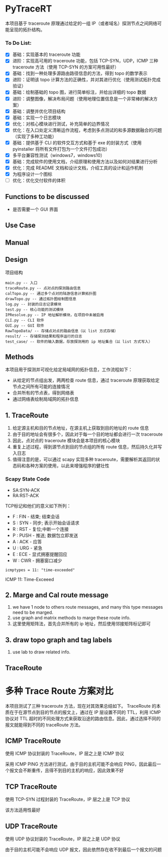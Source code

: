 # PyTraceRT

本项目基于 traceroute 原理通过给定的一组 IP（或者域名）探测节点之间网络可能呈现的拓扑结构。

### To Do List:
- [x] 基础：实现基本的 traceroute 功能
- [x] 进阶：实现高可用的 traceroute 功能，包括 TCP-SYN，UDP，ICMP 三种 traceroute 方法（使用 TCP-SYN 的方案可用性最好）
- [x] 基础：找到一种处理多源路由路径信息的方法，得到 topo 的数学表示
- [x] 进阶：证明该 topo 计算方法的正确性，并对其进行优化（使用测试拓扑完成验证）
- [x] 基础：绘制基础的 topo 图，进行简单标注，并给出详细的 topo 数据
- [x] 进阶：调整图像，解决布局问题（使用地理位置信息是一个非常棒的解决方案）
- [x] 基础：调整并优化项目结构
- [x] 基础：实现一个日志模块
- [x] 优化：对核心模块进行测试，补充简单的边界情况
- [x] 优化：在入口处定义清晰运作流程，考虑到多点测试的和多源数据融合的问题（实现了多种工功能）
- [x] 基础：提供基于 CLI 的软件交互方式和基于 exe 的封装方式（使用 pyinstaller 将所有文件打包为一个文件打包成功）
- [x] 多平台兼容性测试（windows7，windows10）
- [x] 基础：完成软件的使用文档，介绍原理和使用方法以及如何对结果进行分析
- [x] 优化：完成 README 文档和设计文档，介绍工具的设计和运作机制
- [x] 为程序设计一个图标
- [ ] 优化：优化交付软件的体积

## Functions to be discussed

- 是否需要一个 GUI 界面

## Use Case

## Manual

## Design

项目结构

```
main.py -- 入口
traceRoute.py -- 点对点的探测路由信息
calTopo.py -- 通过多个点对的陆游信息计算拓扑图
drawTopo.py -- 通过拓扑图绘制图信息
log.py -- 封装的日志记录模块
test.py -- 核心功能的测试模块
IPResolve.py -- IP 地址解析模块，在项目中未被启用
CLI.py -- CLI 软件
GUI.py -- GUI 软件
RawTopoData/ -- 存储点对点的路由信息（以 list 方式存储）
result/ -- 存储探测结果和程序运行的日志
test_case/ -- 软件的输入数据，存放探测用的 ip 地址集合（以 list 方式写入）
```



## Methods

本项目用于探测并可视化给定局域网的拓扑信息，工作流程如下：

- 从给定的节点组出发，两两检查 route 信息，通过 traceroute 原理获取给定节点之间所有可能的连接情况
- 合并所有的节点表，得到网络表
- 通过网络表绘制局域网的拓扑信息
## 1. TraceRoute
1. 给定源主机和目的节点地址，在源主机上获取到目的地址的 route 信息
2. 由于目的地址会有很多个，因此对于每一个目的地址都会进行一次 traceroute
3. 因此，点对点的 traceroute 模块会是本项目的核心模块
4. 重复上述过程，得到源节点到目的节点组的所有 route 信息，然后持久化并写入日志
5. 值得注意的是，可以通过 scapy 实现多种 traceroute，需要解析其返回的状态码和各种方案的使用，以此来增强程序的健壮性
### Scapy State Code
- SA:SYN-ACK
- RA:RST-ACK

TCP标记和他们的意义如下所列：

* F : FIN - 结束; 结束会话
* S : SYN - 同步; 表示开始会话请求
* R : RST - 复位;中断一个连接
* P : PUSH - 推送; 数据包立即发送
* A : ACK - 应答
* U : URG - 紧急
* E : ECE - 显式拥塞提醒回应
* W : CWR - 拥塞窗口减少

```
icmptypes = 11: "time-exceeded"
```

ICMP 11: Time-Exceeed

## 2. Marge and Cal route message
1. we have 1 node to others route messages, and many this type messages need to be marged.
2. use graph and matrix methods to marge these route info.
3. 这里使用矩阵法，首先合并所有的 ip 地址，然后使用邻接矩阵标记即可
## 3. draw topo graph and tag labels
1. use lab to draw related info.

## TraceRoute
# 多种 Trace Route 方案对比 
本项目测试了三种 traceroute 方法，现在对其效果总结如下。
TraceRoute 的本质在于在源节点到目的节点的报文上，通过在 IP 层设置不同的 TTL，利用 ICMP 协议对 TTL 超时的不同处理方式来获取沿途的路由信息。因此，通过选择不同的报文就能得到不同的 traceRoute 方法。

## ICMP TraceRoute

使用 ICMP 协议封装的 TraceRoute，IP 层之上是 ICMP 协议

采用 ICMP PING 方法进行测试，由于目的主机可能不会响应 PING，因此最后一个报文会不断重传，且得不到目的主机的响应，因此效果不好

## TCP TraceRoute

使用 TCP-SYN 过程封装的 TraceRoute，IP 层之上是 TCP 协议

该方法适用性最好

## UDP TraceRoute

使用 UDP 协议封装的 TraceRoute，IP 层之上是 UDP 协议

由于目的主机可能不会响应 UDP 报文，因此依然存在收不到最后一个报文的问题